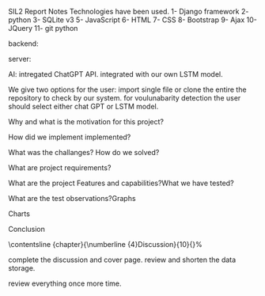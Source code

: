 SIL2 Report Notes
Technologies have been used.
1- Django framework
2- python
3- SQLite v3
5- JavaScript
6- HTML
7- CSS
8- Bootstrap
9- Ajax
10- JQuery
11- git python

backend:

server:

AI:
intregated ChatGPT API.
integrated with our own LSTM model.

We give two options for the user:
import single file or clone the entire the repository to check by our system. for voulunabarity detection the user should select either chat GPT or LSTM model.

Why and what is the motivation for this project?

How did we implement implemented?

What was the challanges? How do we solved?

What are project requirements?

What are the project Features and capabilities?What we have tested?

What are the test observations?Graphs

Charts

Conclusion

\contentsline {chapter}{\numberline {4}Discussion}{10}{}%

complete the discussion and cover page.
review and shorten the data storage.

review everything once more time.
